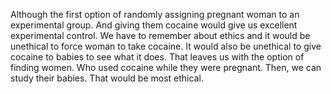 Although the first option of randomly assigning pregnant woman to an
experimental group. And giving them cocaine would give us excellent
experimental control. We have to remember about ethics and it would be
unethical to force woman to take cocaine. It would also be unethical to give
cocaine to babies to see what it does. That leaves us with the option of
finding women. Who used cocaine while they were pregnant. Then, we can study
their babies. That would be most ethical.
